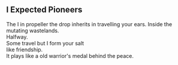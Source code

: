 I Expected Pioneers
-------------------
The I in propeller the drop inherits in travelling your ears. Inside the mutating wastelands.  
Halfway.  
Some travel but I form your salt  
like friendship.  
It plays like a old warrior's medal behind the peace.  
